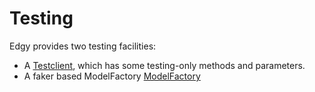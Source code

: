 # Testing

Edgy provides two testing facilities:

- A [Testclient](test-client.md), which has some testing-only methods and parameters.
- A faker based ModelFactory [ModelFactory](./model-factory.md)

